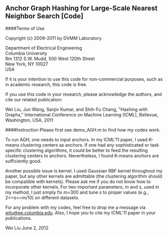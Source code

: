 Anchor Graph Hashing for Large-Scale Nearest Neighbor Search [Code]
----
####Terms of Use

Copyright (c) 2009-2011 by DVMM Laboratory

Department of Electrical Engineering</br>
Columbia University</br>
Rm 1312 S.W. Mudd, 500 West 120th Street</br>
New York, NY 10027</br>
USA

If it is your intention to use this code for non-commercial purposes, such as in academic research, this code is free.

If you use this code in your research, please acknowledge the authors, and cite our related publication:

Wei Liu, Jun Wang, Sanjiv Kumar, and Shih-Fu Chang, "Hashing with Graphs," International Conference on Machine Learning (ICML), Bellevue, Washington, USA, 2011

####Instruction
Please first see demo_AGH.m to find how my codes work.

To run AGH, one needs to input anchors. In my ICML'11 paper, I used K-means clustering centers 
as anchors. If one had any sophisticated or task specific clustering algorithms, it could be better to feed 
the resulting clustering centers to anchors. Nevertheless, I found K-means anchors are sufficiently good.

Another possible issue is kernel. I used Gaussian RBF kernel throughout my paper, but any other kernels are
admittable (the clustering algorithm should be compatible with kernels). Please ask me if you do not know 
how to incorporate other kernels. For two important parameters, m and s, used in my method, I just simply fix
m=300 and tune s to proper values (e.g., 2<=s<=m/10) on different datasets.

For any problem with my codes, feel free to drop me a message via wliu@ee.columbia.edu. Also, I hope you
to cite my ICML'11 paper in your publications.

Wei Liu
June 2, 2012

  






 
